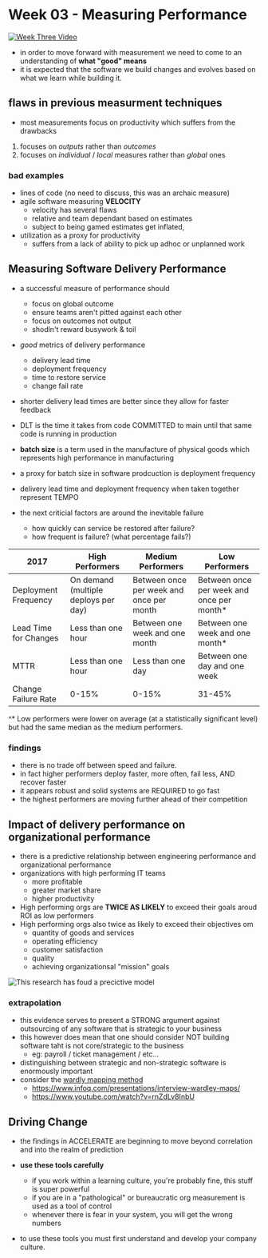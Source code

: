 # Week 03 - Measuring Performance

[![Week Three Video](https://img.youtube.com/vi/NzCF4UHh2Ys/0.jpg)](https://www.youtube.com/watch?v=NzCF4UHh2Ys)

- in order to move forward with measurement we need to come to an understanding of **what "good" means**
- it is expected that the software we build changes and evolves based on what we learn while building it.

## flaws in previous measurment techniques

- most measurements focus on productivity which suffers from the drawbacks

1. focuses on _outputs_ rather than _outcomes_
2. focuses on _individual_ / _local_ measures rather than _global_ ones

### bad examples
- lines of code (no need to discuss, this was an archaic measure)
- agile software measuring **VELOCITY** 
  - velocity has several flaws
  - relative and team dependant based on estimates
  - subject to being gamed estimates get inflated,
- utilization as a proxy for productivity
  - suffers from a lack of ability to pick up adhoc or unplanned work

## Measuring Software Delivery Performance

- a successful measure of performance should 
  - focus on global outcome
  - ensure teams aren't pitted against each other
  - focus on outcomes not output
  - shodln't reward busywork & toil

- _good_ metrics of delivery performance
  - delivery lead time
  - deployment frequency
  - time to restore service
  - change fail rate
  
- shorter delivery lead times are better since they allow for faster feedback
- DLT is the time it takes from code COMMITTED to main until that same code is running in production

- **batch size** is a term used in the manufacture of physical goods which represents high performance in manufacturing 
- a proxy for batch size in software prodcuction is deployment frequency

- delivery lead time and deployment frequency when taken together represent TEMPO

- the next criticial factors are around the inevitable failure
  - how quickly can service be restored after failure?
  - how frequent is failure? (what percentage fails?)


| 2017 |High Performers|Medium Performers|Low Performers|
|---   |---            |---              |---           |  
|Deployment Frequency|On demand (multiple deploys per day)|Between once per week and once per month|Between once per week and once per month*|   
|Lead Time for Changes|Less than one hour|Between one week and one month|Between one week and one month*|  
|MTTR|Less than one hour|Less than one day|Between one day and one week|  
|Change Failure Rate|0-15%|0-15%|31-45%|   
   
^* Low performers were lower on average (at a statistically significant level) but had the same median as the medium performers.

### findings

- there is no trade off between speed and failure.
- in fact higher performers deploy faster, more often, fail less, AND recover faster
- it appears robust and solid systems are REQUIRED to go fast
- the highest performers are moving further ahead of their competition

## Impact of delivery performance on organizational performance

- there is a predictive relationship between engineering performance and organizational performance
- organizations with high performing IT teams 
  - more profitable
  - greater market share
  - higher productivity 
- High performing orgs are **TWICE AS LIKELY** to exceed their goals aroud ROI as low performers
- High performing orgs also twice as likely to exceed their objectives om
  - quantity of goods and services 
  - operating efficiency
  - customer satisfaction
  - quality
  - achieving organizationsal "mission" goals

![This research has foud a precictive model](https://user-images.githubusercontent.com/355561/142114186-b59c92a5-9ecc-431f-b958-25496b673f8f.png)

### extrapolation 

- this evidence serves to present a STRONG argument against outsourcing of any software that is strategic to your business
- this however does mean that one should consider NOT building software taht is not core/strategic to the business
  - eg: payroll / ticket management / etc...
- distinguishing between strategic and non-strategic software is enormously important
- consider the [wardly mapping method](https://en.wikipedia.org/wiki/Wardley_map) 
  - <https://www.infoq.com/presentations/interview-wardley-maps/>
  - <https://www.youtube.com/watch?v=rnZdLv8InbU>

## Driving Change 

- the findings in ACCELERATE are beginning to move beyond correlation and into the realm of prediction
- **use these tools carefully**
  - if you work within a learning culture, you're probably fine, this stuff is super powerful
  - if you are in a "pathological" or bureaucratic org measurement is used as a tool of control
  - whenever there is fear in your system, you will get the wrong numbers

- to use these tools you must first understand and develop your company culture.

